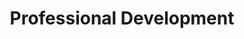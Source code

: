 ---
title: Professional Development
menus: header
layout: professional-development
permalink: /profdevelopment/
---